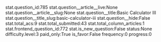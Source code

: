 stat.question_id:785
stat.question__article__live:None
stat.question__article__slug:None
stat.question__title:Basic Calculator III
stat.question__title_slug:basic-calculator-iii
stat.question__hide:False
stat.total_acs:9
stat.total_submitted:43
stat.total_column_articles:1
stat.frontend_question_id:772
stat.is_new_question:False
status:None
difficulty.level:3
paid_only:True
is_favor:False
frequency:0
progress:0
